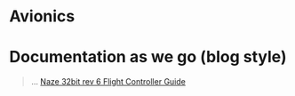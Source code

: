 # Avionics


# Documentation as we go (blog style)

>...
>[Naze 32bit rev 6 Flight Controller Guide](http://www.dronetrest.com/t/naze-32-revision-6-flight-controller-guide/1605)